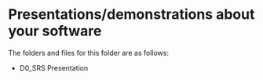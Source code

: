 # Presentations/demonstrations about your software

The folders and files for this folder are as follows:

- D0_SRS Presentation
